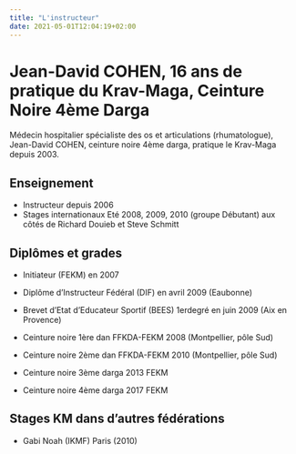 ```yaml
---
title: "L'instructeur"
date: 2021-05-01T12:04:19+02:00
---
```


# Jean-David COHEN, 16 ans de pratique du Krav-Maga, Ceinture Noire 4ème Darga

Médecin hospitalier spécialiste des os et articulations (rhumatologue), Jean-David COHEN, ceinture noire 4ème darga, pratique le Krav-Maga depuis 2003.

## Enseignement

- Instructeur depuis 2006
- Stages internationaux Eté 2008, 2009, 2010 (groupe Débutant) aux côtés de Richard Douieb et Steve Schmitt

## Diplômes et grades

- Initiateur (FEKM) en 2007
- Diplôme d’Instructeur Fédéral (DIF) en avril 2009 (Eaubonne)
- Brevet d’Etat d’Educateur Sportif (BEES) 1erdegré en juin 2009 (Aix en Provence)

- Ceinture noire 1ère dan FFKDA-FEKM 2008 (Montpellier, pôle Sud)
- Ceinture noire 2ème dan FFKDA-FEKM 2010 (Montpellier, pôle Sud)
- Ceinture noire 3ème darga 2013 FEKM
- Ceinture noire 4ème darga 2017 FEKM

## Stages KM dans d’autres fédérations

- Gabi Noah (IKMF) Paris (2010)
